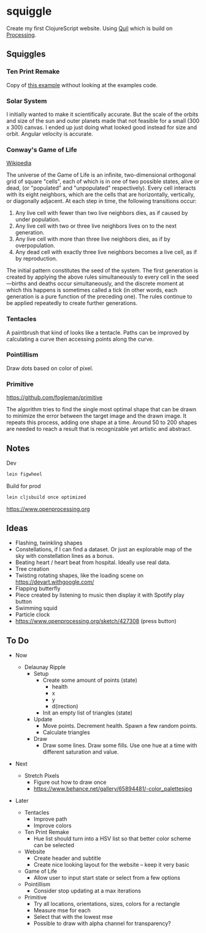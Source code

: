 # squiggle

Create my first ClojureScript website. Using [Quil](http://quil.info) which is build on [Processing](https://processing.org/).

## Squiggles

### Ten Print Remake

Copy of [this example](http://quil.info/sketches/local/c8a0c07b009b4f5d29e5a30e444ffc741fd99ccef22598ddc78bf0f5ca8571af) without looking at the examples code.

### Solar System

I initially wanted to make it scientifically accurate. But the scale of the orbits and size of the sun and outer planets made that not feasible for a small (300 x 300) canvas. I ended up just doing what looked good instead for size and orbit. Angular velocity is accurate.

### Conway's Game of Life

[Wikipedia](https://en.wikipedia.org/wiki/Conway%27s_Game_of_Life)

The universe of the Game of Life is an infinite, two-dimensional orthogonal grid of
square "cells", each of which is in one of two possible states, alive or dead,
(or "populated" and "unpopulated" respectively). Every cell interacts with its eight
neighbors, which are the cells that are horizontally, vertically, or diagonally adjacent.
At each step in time, the following transitions occur:

1. Any live cell with fewer than two live neighbors dies, as if caused by under population.
2. Any live cell with two or three live neighbors lives on to the next generation.
3. Any live cell with more than three live neighbors dies, as if by overpopulation.
4. Any dead cell with exactly three live neighbors becomes a live cell, as if by reproduction.

The initial pattern constitutes the seed of the system. The first generation is created by
applying the above rules simultaneously to every cell in the seed—births and deaths occur
simultaneously, and the discrete moment at which this happens is sometimes called a tick
(in other words, each generation is a pure function of the preceding one). The rules continue
to be applied repeatedly to create further generations.

### Tentacles

A paintbrush that kind of looks like a tentacle. Paths can be improved by calculating a curve then accessing points along the curve.

### Pointillism

Draw dots based on color of pixel.

### Primitive

https://github.com/fogleman/primitive

The algorithm tries to find the single most optimal shape that can be drawn to minimize the error between the target image and the drawn image. It repeats this process, adding one shape at a time. Around 50 to 200 shapes are needed to reach a result that is recognizable yet artistic and abstract.

## Notes

Dev

```bash
lein figwheel
```

Build for prod

```bash
lein cljsbuild once optimized
```

https://www.openprocessing.org

## Ideas

- Flashing, twinkling shapes
- Constellations, if I can find a dataset. Or just an explorable map of the sky with constellation lines as a bonus.
- Beating heart / heart beat from hospital. Ideally use real data.
- Tree creation
- Twisting rotating shapes, like the loading scene on https://devart.withgoogle.com/
- Flapping butterfly
- Piece created by listening to music then display it with Spotify play button
- Swimming squid
- Particle clock
- https://www.openprocessing.org/sketch/427308 (press button)

## To Do

- Now
  - Delaunay Ripple
    - Setup
      - Create some amount of points (state)
        - health
        - x
        - y
        - d(irection)
      - Init an empty list of triangles (state)
    - Update
      - Move points. Decrement health. Spawn a few random points.
      - Calculate triangles
    - Draw
      - Draw some lines. Draw some fills. Use one hue at a time with different saturation and value.

- Next
  - Stretch Pixels
    - Figure out how to draw once
    - https://www.behance.net/gallery/65894481/-color_palettesjpg

- Later
  - Tentacles
    - Improve path
    - Improve colors
  - Ten Print Remake
    - Hue list should turn into a HSV list so that better color scheme can be selected
  - Website
    - Create header and subtitle
    - Create nice looking layout for the website – keep it very basic
  - Game of Life
    - Allow user to input start state or select from a few options
  - Pointillism
    - Consider stop updating at a max iterations
  - Primitive
    - Try all locations, orientations, sizes, colors for a rectangle
    - Measure mse for each
    - Select that with the lowest mse
    - Possible to draw with alpha channel for transparency?
